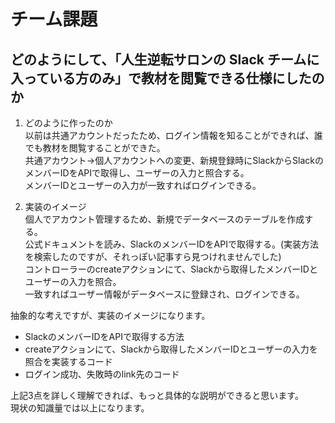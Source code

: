 # チーム課題

## どのようにして、「人生逆転サロンの Slack チームに入っている方のみ」で教材を閲覧できる仕様にしたのか

1. どのように作ったのか<br>
  以前は共通アカウントだったため、ログイン情報を知ることができれば、誰でも教材を閲覧することができた。<br>
  共通アカウント→個人アカウントへの変更、新規登録時にSlackからSlackのメンバーIDをAPIで取得し、ユーザーの入力と照合する。<br>
  メンバーIDとユーザーの入力が一致すればログインできる。


1. 実装のイメージ<br>
  個人でアカウント管理するため、新規でデータベースのテーブルを作成する。<br>
  公式ドキュメントを読み、SlackのメンバーIDをAPIで取得する。(実装方法を検索したのですが、それっぽい記事すら見つけれませんでした)<br>
  コントローラーのcreateアクションにて、Slackから取得したメンバーIDとユーザーの入力を照合。<br>
  一致すればユーザー情報がデータベースに登録され、ログインできる。<br>

抽象的な考えですが、実装のイメージになります。

- SlackのメンバーIDをAPIで取得する方法
- createアクションにて、Slackから取得したメンバーIDとユーザーの入力を照合を実装するコード
- ログイン成功、失敗時のlink先のコード

上記3点を詳しく理解できれば、もっと具体的な説明ができると思います。<br>
現状の知識量では以上になります。